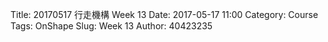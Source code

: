 Title: 20170517 行走機構  Week 13 
Date: 2017-05-17 11:00
Category: Course
Tags: OnShape
Slug: Week 13
Author: 40423235
